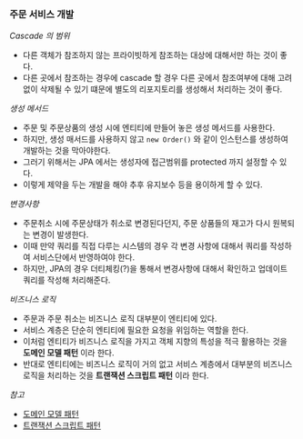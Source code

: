 ### 주문 서비스 개발

*Cascade 의 범위*
- 다른 객체가 참조하지 않는 프라이빗하게 참조하는 대상에 대해서만 하는 것이 좋다.
- 다른 곳에서 참조하는 경우에 cascade 할 경우 다른 곳에서 참조여부에 대해 고려없이 삭제될 수 있기 떄문에 별도의 리포지토리를 생성해서 처리하는 것이 좋다.

*생성 메서드*
- 주문 및 주문상품의 생성 시에 엔티티에 만들어 놓은 생성 메서드를 사용한다.
- 하지만, 생성 매서드를 사용하지 않고 `new Order()` 와 같이 인스턴스를 생성하여 개발하는 것을 막아야한다.
- 그러기 위해서는 JPA 에서는 생성자에 접근범위를 protected 까지 설정할 수 있다.
- 이렇게 제약을 두는 개발을 해야 추후 유지보수 등을 용이하게 할 수 있다.

*변경사항*
- 주문취소 시에 주문상태가 취소로 변경된다던지, 주문 상품들의 재고가 다시 원복되는 변경이 발생한다.
- 이때 만약 쿼리를 직접 다루는 시스템의 경우 각 변경 사항에 대해서 쿼리를 작성하여 서비스단에서 반영하여야 한다.
- 하지만, JPA의 경우 더티체킹(?)을 통해서 변경사항에 대해서 확인하고 업데이트 쿼리를 작성해 처리해준다.

*비즈니스 로직*
- 주문과 주문 취소는 비즈니스 로직 대부분이 엔티티에 있다.
- 서비스 계층은 단순히 엔티티에 필요한 요청을 위임하는 역할을 한다.
- 이처럼 엔티티가 비즈니스 로직을 가지고 객체 지향의 특성을 적극 활용하는 것을 **도메인 모델 패턴** 이라 한다.
- 반대로 엔티티에는 비즈니스 로직이 거의 없고 서비스 계층에서 대부분의 비즈니스 로직을 처리하는 것을 **트랜잭션 스크립트 패턴** 이라 한다.

*참고*
- [도메인 모델 패턴](http://martinfowler.com/eaaCatalog/domainModel.html)
- [트랜잭션 스크립트 패턴](http://martinfowler.com/eaaCatalog/transactionScript.html)